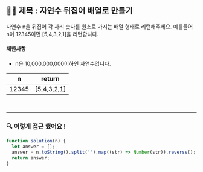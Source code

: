 ## ✍🏻 제목 : 자연수 뒤집어 배열로 만들기
자연수 n을 뒤집어 각 자리 숫자를 원소로 가지는 배열 형태로 리턴해주세요. 예를들어 n이 12345이면 [5,4,3,2,1]을 리턴합니다.

#### 제한사항

- n은 10,000,000,000이하인 자연수입니다.

|n|return|
|:------:|:----:|
|12345|[5,4,3,2,1]|

</br>

---

### 🔍 이렇게 접근 했어요 !

```javascript
function solution(n) {
  let answer = [];
  answer = n.toString().split('').map((str) => Number(str)).reverse();
  return answer;
}
```